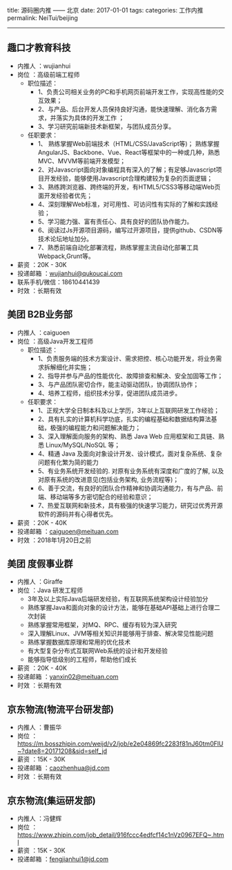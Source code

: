 title: 源码圈内推 —— 北京
date: 2017-01-01
tags:
categories: 工作内推
permalink: NeiTui/beijing

---

## 趣口才教育科技

* 内推人 ：wujianhui
* 岗位 ：高级前端工程师
    * 职位描述： 
        * 1、负责公司相关业务的PC和手机网页前端开发工作，实现高性能的交互效果；
        * 2、与产品、后台开发人员保持良好沟通，能快速理解、消化各方需求，并落实为具体的开发工作 ；
        * 3、学习研究前端新技术新框架，与团队成员分享。
    * 任职要求：
        * 1、 熟练掌握Web前端技术（HTML/CSS/JavaScript等)； 熟练掌握AngularJS、Backbone、Vue、React等框架中的一种或几种，熟悉MVC、MVVM等前端开发模型；
        * 2、对Javascript面向对象编程具有深入的了解；有足够Javascript项目开发经验，能够使用Javascript合理构建较为复杂的页面逻辑；
        * 3、熟练跨浏览器、跨终端的开发，有HTML5/CSS3等移动端Web页面开发经验者优先；
        * 4、深刻理解Web标准，对可用性、可访问性有实际的了解和实践经验；
        * 5、学习能力强、富有责任心、具有良好的团队协作能力。
        * 6、阅读过Js开源项目源码，编写过开源项目，提供github、CSDN等技术论坛地址加分。
        * 7、熟悉前端自动化部署流程，熟练掌握主流自动化部署工具Webpack,Grunt等。
* 薪资 ：20K - 30K
* 投递邮箱 ：wujianhui@qukoucai.com
* 联系手机/微信：18610441439
* 时效 ：长期有效

## 美团 B2B业务部

* 内推人 ：caiguoen
* 岗位 ：高级Java开发工程师
    * 职位描述：
        * 1、负责服务端的技术方案设计、需求把控、核心功能开发，将业务需求拆解细化并实施；
        * 2、指导并参与产品的性能优化、故障排查和解决、安全加固等工作；
        * 3、与产品团队密切合作，能主动驱动团队，协调团队协作；
        * 4、培养工程师，组织技术分享，促进团队成员进步。
    * 任职要求：
        * 1、正规大学全日制本科及以上学历，3年以上互联网研发工作经验；
        * 2、具有扎实的计算机科学功底，扎实的编程基础和数据结构算法基础，极强的编程能力和问题解决能力；
        * 3、深入理解面向服务的架构、熟悉 Java Web 应用框架和工具链、熟悉 Linux/MySQL/NoSQL 等；
        * 4、精通 Java 及面向对象设计开发、设计模式，面对复杂系统、复杂问题有化繁为简的能力
        * 5、有业务系统开发经验的. 对原有业务系统有深度和广度的了解, 以及对原有系统的改进意见(包括业务架构, 业务流程等)；
        * 6、善于交流，有良好的团队合作精神和协调沟通能力，有与产品、前端、移动端等多方密切配合的经验和意识；
        * 7、热爱互联网和新技术，具有极强的快速学习能力，研究过优秀开源软件的源码并有心得者优先。
* 薪资 ：20K - 40K
* 投递邮箱 ：caiguoen@meituan.com
* 时效 ：2018年1月20日之前

## 美团 度假事业群

* 内推人 ：Giraffe
* 岗位 ：Java 研发工程师
    * 3年及以上实际Java后端研发经验，有互联网系统架构设计经验加分
    * 熟练掌握Java和面向对象的设计方法，能够在基础API基础上进行合理二次封装
    * 熟练掌握常用框架，对MQ、RPC、缓存有较为深入研究
    * 深入理解Linux、JVM等相关知识并能够用于排查、解决常见性能问题
    * 熟练掌握数据库原理和常用的优化技术
    * 有大型复杂分布式互联网Web系统的设计和开发经验
    * 能够指导低级别的工程师，帮助他们成长
* 薪资 ：20K - 40K
* 投递邮箱 ：yanxin02@meituan.com
* 时效 ：长期有效

## 京东物流(物流平台研发部)

* 内推人 ：曹振华
* 岗位 ：https://m.bosszhipin.com/weijd/v2/job/e2e04869fc2283f81nJ60tm0FlU~?date8=20171208&sid=self_jd
* 薪资 ：15K - 30K
* 投递邮箱 ：caozhenhua@jd.com
* 时效 ：长期有效

## 京东物流(集运研发部)

* 内推人 ：冯健辉
* 岗位 ：https://www.zhipin.com/job_detail/916fccc4edfcf14c1nVz0967EFQ~.html
* 薪资 ：15K - 30K
* 投递邮箱 ：fengjianhui1@jd.com



